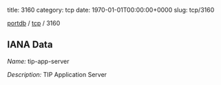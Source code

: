 title: 3160
category: tcp
date: 1970-01-01T00:00:00+0000
slug: tcp/3160

[portdb](/) / [tcp](/category/tcp.html) / 3160


## IANA Data

_Name:_ tip-app-server

_Description:_ TIP Application Server

